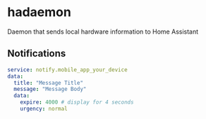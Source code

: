# hadaemon

Daemon that sends local hardware information to Home Assistant

## Notifications

```yaml
service: notify.mobile_app_your_device
data: 
  title: "Message Title"
  message: "Message Body"
  data:
    expire: 4000 # display for 4 seconds
    urgency: normal
```
